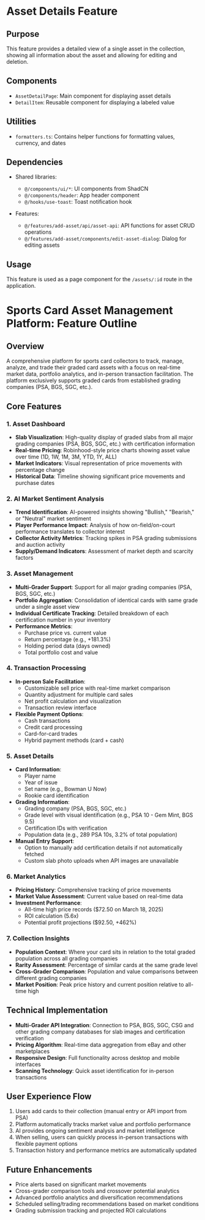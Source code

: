# Asset Details Feature

## Purpose
This feature provides a detailed view of a single asset in the collection, showing all information about the asset and allowing for editing and deletion.

## Components
- `AssetDetailPage`: Main component for displaying asset details
- `DetailItem`: Reusable component for displaying a labeled value

## Utilities
- `formatters.ts`: Contains helper functions for formatting values, currency, and dates

## Dependencies
- Shared libraries: 
  - `@/components/ui/*`: UI components from ShadCN
  - `@/components/header`: App header component
  - `@/hooks/use-toast`: Toast notification hook
  
- Features:
  - `@/features/add-asset/api/asset-api`: API functions for asset CRUD operations
  - `@/features/add-asset/components/edit-asset-dialog`: Dialog for editing assets

## Usage
This feature is used as a page component for the `/assets/:id` route in the application.



# Sports Card Asset Management Platform: Feature Outline

## Overview
A comprehensive platform for sports card collectors to track, manage, analyze, and trade their graded card assets with a focus on real-time market data, portfolio analytics, and in-person transaction facilitation. The platform exclusively supports graded cards from established grading companies (PSA, BGS, SGC, etc.).

## Core Features

### 1. Asset Dashboard
- **Slab Visualization**: High-quality display of graded slabs from all major grading companies (PSA, BGS, SGC, etc.) with certification information
- **Real-time Pricing**: Robinhood-style price charts showing asset value over time (1D, 1W, 1M, 3M, YTD, 1Y, ALL)
- **Market Indicators**: Visual representation of price movements with percentage change
- **Historical Data**: Timeline showing significant price movements and purchase dates

### 2. AI Market Sentiment Analysis
- **Trend Identification**: AI-powered insights showing "Bullish," "Bearish," or "Neutral" market sentiment
- **Player Performance Impact**: Analysis of how on-field/on-court performance translates to collector interest
- **Collector Activity Metrics**: Tracking spikes in PSA grading submissions and auction activity
- **Supply/Demand Indicators**: Assessment of market depth and scarcity factors

### 3. Asset Management
- **Multi-Grader Support**: Support for all major grading companies (PSA, BGS, SGC, etc.)
- **Portfolio Aggregation**: Consolidation of identical cards with same grade under a single asset view
- **Individual Certificate Tracking**: Detailed breakdown of each certification number in your inventory
- **Performance Metrics**: 
  - Purchase price vs. current value
  - Return percentage (e.g., +181.3%)
  - Holding period data (days owned)
  - Total portfolio cost and value

### 4. Transaction Processing
- **In-person Sale Facilitation**: 
  - Customizable sell price with real-time market comparison
  - Quantity adjustment for multiple card sales
  - Net profit calculation and visualization
  - Transaction review interface
- **Flexible Payment Options**:
  - Cash transactions
  - Credit card processing
  - Card-for-card trades
  - Hybrid payment methods (card + cash)

### 5. Asset Details
- **Card Information**:
  - Player name
  - Year of issue
  - Set name (e.g., Bowman U Now)
  - Rookie card identification
- **Grading Information**:
  - Grading company (PSA, BGS, SGC, etc.)
  - Grade level with visual identification (e.g., PSA 10 - Gem Mint, BGS 9.5)
  - Certification IDs with verification
  - Population data (e.g., 289 PSA 10s, 3.2% of total population)
- **Manual Entry Support**:
  - Option to manually add certification details if not automatically fetched
  - Custom slab photo uploads when API images are unavailable

### 6. Market Analytics
- **Pricing History**: Comprehensive tracking of price movements
- **Market Value Assessment**: Current value based on real-time data
- **Investment Performance**:
  - All-time high price records ($72.50 on March 18, 2025)
  - ROI calculation (5.6x)
  - Potential profit projections ($92.50, +462%)

### 7. Collection Insights
- **Population Context**: Where your card sits in relation to the total graded population across all grading companies
- **Rarity Assessment**: Percentage of similar cards at the same grade level
- **Cross-Grader Comparison**: Population and value comparisons between different grading companies
- **Market Position**: Peak price history and current position relative to all-time high

## Technical Implementation
- **Multi-Grader API Integration**: Connection to PSA, BGS, SGC, CSG and other grading company databases for slab images and certification verification
- **Pricing Algorithm**: Real-time data aggregation from eBay and other marketplaces
- **Responsive Design**: Full functionality across desktop and mobile interfaces
- **Scanning Technology**: Quick asset identification for in-person transactions

## User Experience Flow
1. Users add cards to their collection (manual entry or API import from PSA)
2. Platform automatically tracks market value and portfolio performance
3. AI provides ongoing sentiment analysis and market intelligence
4. When selling, users can quickly process in-person transactions with flexible payment options
5. Transaction history and performance metrics are automatically updated

## Future Enhancements
- Price alerts based on significant market movements
- Cross-grader comparison tools and crossover potential analytics
- Advanced portfolio analytics and diversification recommendations
- Scheduled selling/trading recommendations based on market conditions
- Grading submission tracking and projected ROI calculations